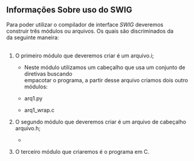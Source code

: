 <h2> Informações Sobre uso do SWIG </h2>

<p>
    Para poder utilizar o compilador de interface <em>SWIG</em> deveremos </br>
    construir três módulos ou arquivos. Os quais são discriminados da </br>
    da seguinte maneira:</br></br>  
</p>

<p>

   1) O primeiro módulo que deveremos criar é um arquivo.i; </br>

      - Neste módulo utilizamos um cabeçalho que usa um conjunto de diretivas buscando</br>
      empacotar o programa, a partir desse arquivo criamos dois outro módulos: </br>

      - arq1.py 
      - arq1_wrap.c 

   2) O segundo módulo que deveremos criar é um arquivo de cabeçalho arquivo.h; </br>
      - </br>
   3) O terceiro módulo que criaremos é o programa em C. </br>               

</p>

